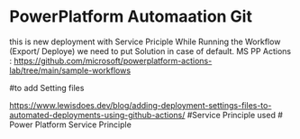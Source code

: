 # PowerPlatform Automaation Git
this is new deployment with Service Priciple
While Running the Workflow (Export/ Deploye) we need to put Solution in case of default.
MS PP Actions : https://github.com/microsoft/powerplatform-actions-lab/tree/main/sample-workflows

#to add Setting files

https://www.lewisdoes.dev/blog/adding-deployment-settings-files-to-automated-deployments-using-github-actions/
#Service Principle used # Power Platform Service Principle
